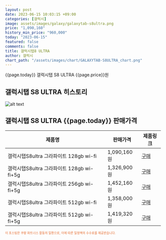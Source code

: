 ```yaml
---
layout: post
date: 2023-06-15 10:03:15 +09:00
categories: [갤럭시]
image: assets/images/galaxy/galaxytab-s8ultra.png
price: "1,090,160"
history_min_price: "960,000"
today: "2023-06-15"
featured: false
comments: false
title: 갤럭시탭8 ULTRA
author: 갤럭시
chart_path: "/assets/images/chart/GALAXYTAB-S8ULTRA_chart.png"
---
```


{{page.today}} 갤럭시탭 S8 ULTRA {{page.price}}원

## 갤럭시탭 S8 ULTRA 히스토리
![alt text]({{page.chart_path}} "갤럭시S23 히스토리")

## 갤럭시탭 S8 ULTRA {{page.today}} 판매가격
<main>
<table id="rwd-table-large">
  <thead>
    <tr>
      <th>제품명</th>
      <th></th>
      <th>판매가격</th>
      <th>제품링크</th>
    </tr>
  </thead>
  <tbody><tr>
        <td>갤럭시탭S8ultra 그라파이트 128gb wi-fi</td>
        <td></td>
        <td>1,090,160원</td>
        <td><a href='https://link.coupang.com/a/SB0yD' target='_blank'>구매</a></td>
        </tr><tr>
        <td>갤럭시탭S8ultra 그라파이트 128gb wi-fi+5g</td>
        <td></td>
        <td>1,326,900원</td>
        <td><a href='https://link.coupang.com/a/SB0Bv' target='_blank'>구매</a></td>
        </tr><tr>
        <td>갤럭시탭S8ultra 그라파이트 256gb wi-fi+5g</td>
        <td></td>
        <td>1,452,160원</td>
        <td><a href='https://link.coupang.com/a/SB0HU' target='_blank'>구매</a></td>
        </tr><tr>
        <td>갤럭시탭S8ultra 그라파이트 512gb wi-fi</td>
        <td></td>
        <td>1,358,000원</td>
        <td><a href='https://link.coupang.com/a/SB0Kg' target='_blank'>구매</a></td>
        </tr><tr>
        <td>갤럭시탭S8ultra 그라파이트 512gb wi-fi+5g</td>
        <td></td>
        <td>1,419,320원</td>
        <td><a href='https://link.coupang.com/a/SB0Mc' target='_blank'>구매</a></td>
        </tr></tbody>
</table>

</main>
<div style="color:#e56a2c;font-size: 0.7em;" >
이 포스팅은 쿠팡 파트너스 활동의 일환으로, 이에 따른 일정액의 수수료를 제공받습니다.
</div>

